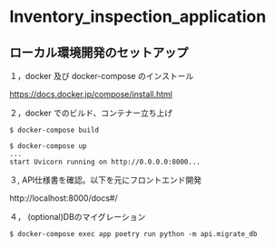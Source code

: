 # Inventory_inspection_application


## ローカル環境開発のセットアップ 

１，docker 及び docker-compose のインストール

https://docs.docker.jp/compose/install.html

２，docker でのビルド、コンテナー立ち上げ

```
$ docker-compose build

$ docker-compose up
...
start Uvicorn running on http://0.0.0.0:8000...
```


３, API仕様書を確認。以下を元にフロントエンド開発

http://localhost:8000/docs#/



４， (optional)DBのマイグレーション
```
$ docker-compose exec app poetry run python -m api.migrate_db
```





